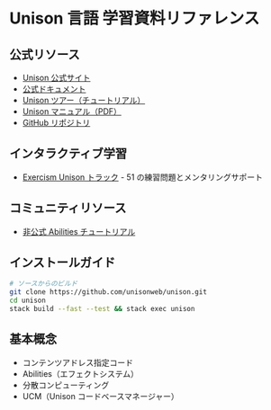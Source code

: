 # Unison 言語 学習資料リファレンス

## 公式リソース

- [Unison 公式サイト](https://www.unison-lang.org/)
- [公式ドキュメント](https://www.unison-lang.org/docs/)
- [Unison ツアー（チュートリアル）](https://www.unison-lang.org/docs/tour/)
- [Unison マニュアル（PDF）](https://unison-code.github.io/doc/manual.pdf)
- [GitHub リポジトリ](https://github.com/unisonweb/unison)

## インタラクティブ学習

- [Exercism Unison トラック](https://exercism.org/tracks/unison) - 51 の練習問題とメンタリングサポート

## コミュニティリソース

- [非公式 Abilities チュートリアル](https://gist.github.com/atacratic/7a91901d5535391910a2d34a2636a93c)

## インストールガイド

```bash
# ソースからのビルド
git clone https://github.com/unisonweb/unison.git
cd unison
stack build --fast --test && stack exec unison
```

## 基本概念

- コンテンツアドレス指定コード
- Abilities（エフェクトシステム）
- 分散コンピューティング
- UCM（Unison コードベースマネージャー）
